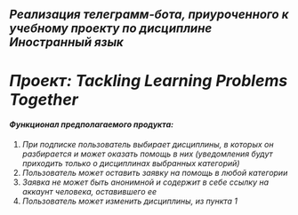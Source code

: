 ## _Реализация телеграмм-бота, приуроченного к учебному проекту по дисциплине Иностранный язык_
# _Проект: Tackling Learning Problems Together_
#### _Функционал предполагаемого продукта:_
1. _При подписке пользователь выбирает дисциплины, в которых он разбирается и может оказать помощь в них (уведомления будут приходить только о дисциплинах выбранных категорий)_
2. _Пользователь может оставить заявку на помощь в любой категории_
3. _Заявка не может быть анонимной и содержит в себе ссылку на аккаунт человека, оставившего ее_
4. _Пользователь может изменить дисциплины, из пункта 1_
